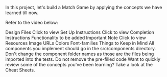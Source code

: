 In this project, let's build a Match Game by applying the concepts we have learned till now.

Refer to the video below:


Design Files
Click to view
Set Up Instructions
Click to view
Completion Instructions
Functionality to be added
Important Note
Click to view
Resources
Image URLs
Colors
Font-families
Things to Keep in Mind
All components you implement should go in the src/components directory.
Don't change the component folder names as those are the files being imported into the tests.
Do not remove the pre-filled code
Want to quickly review some of the concepts you’ve been learning? Take a look at the Cheat Sheets.
